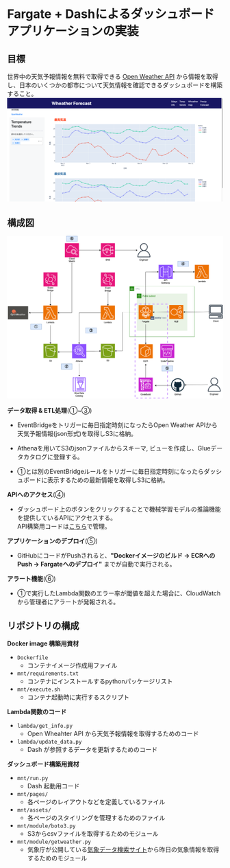 # Fargate + Dashによるダッシュボードアプリケーションの実装

## 目標
世界中の天気予報情報を無料で取得できる [Open Weather API](https://openweathermap.org/) から情報を取得し、日本のいくつかの都市について天気情報を確認できるダッシュボードを構築すること。 
<img src="./images/dash_image.png">
  
## 構成図
<img src="./images/dash_app.drawio.png">

**データ取得 & ETL処理**(①~③)  
* EventBridgeをトリガーに毎日指定時刻になったらOpen Weather APIから天気予報情報(json形式)を取得しS3に格納。

* Athenaを用いてS3のjsonファイルからスキーマ, ビューを作成し、Glueデータカタログに登録する。
  
* ①とは別のEventBridgeルールをトリガーに毎日指定時刻になったらダッシュボードに表示するための最新情報を取得しS3に格納。  

**APIへのアクセス**(④)
* ダッシュボード上のボタンをクリックすることで機械学習モデルの推論機能を提供しているAPIにアクセスする。  
API構築用コードは[こちら](https://github.com/YutaHarada/Weather_Prediction)で管理。

**アプリケーションのデプロイ**(⑤)
* GitHubにコードがPushされると、**"Dockerイメージのビルド → ECRへのPush → Fargateへのデプロイ"**
までが自動で実行される。  

**アラート機能**(⑥)
* ①で実行したLambda関数のエラー率が閾値を超えた場合に、CloudWatchから管理者にアラートが発報される。



## リポジトリの構成
**Docker image 構築用資材**  
* `Dockerfile`
  * コンテナイメージ作成用ファイル
* `mnt/requirements.txt`
  * コンテナにインストールするpythonパッケージリスト
* `mnt/execute.sh`  
  * コンテナ起動時に実行するスクリプト

**Lambda関数のコード**
* `lambda/get_info.py`
  * Open Wheahter API から天気予報情報を取得するためのコード
* `lambda/update_data.py`
  * Dash が参照するデータを更新するためのコード

**ダッシュボード構築用資材**
* `mnt/run.py`
  * Dash 起動用コード
* `mnt/pages/`  
  * 各ページのレイアウトなどを定義しているファイル
* `mnt/assets/`
  * 各ページのスタイリングを管理するためのファイル
* `mnt/module/boto3.py` 
  * S3からcsvファイルを取得するためのモジュール
* `mnt/module/getweather.py`
  * 気象庁が公開している[気象データ検索サイト](https://www.data.jma.go.jp/obd/stats/etrn/index.php)から昨日の気象情報を取得するためのモジュール 
